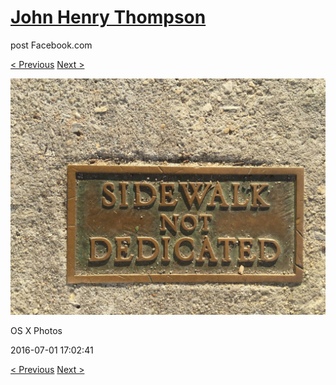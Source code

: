# [John Henry Thompson](../README.md)
post Facebook.com

[< Previous](2016-07-03-2.md) [Next >](2016-06-29-2.md)

[![](../media/2016-07-01/OS-X-Photos.jpg)](../README.md)

OS X Photos

2016-07-01 17:02:41

[< Previous](2016-07-03-2.md) [Next >](2016-06-29-2.md)